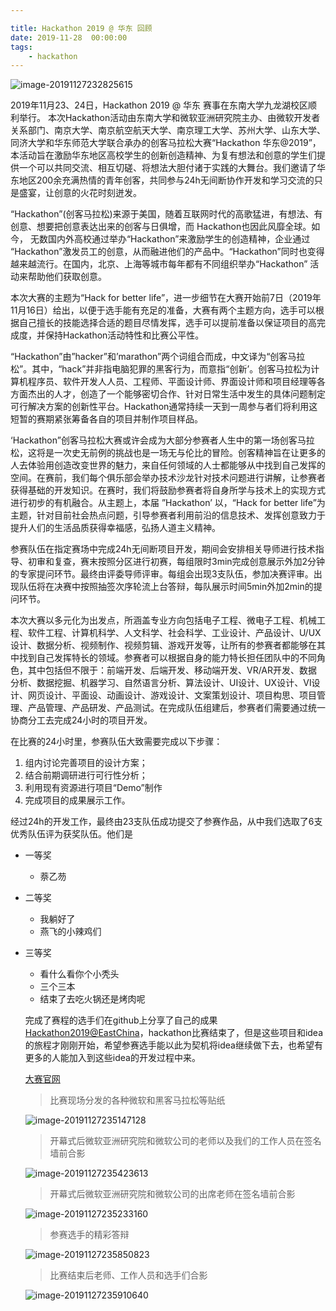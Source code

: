 ```yaml
---

title: Hackathon 2019 @ 华东 回顾
date: 2019-11-28  00:00:00
tags:
    - hackathon
---
```


![image-20191127232825615](/hackathon_news/image-20191127232825615.jpg)

2019年11月23、24日，Hackathon 2019 @ 华东 赛事在东南大学九龙湖校区顺利举行。 本次Hackathon活动由东南大学和微软亚洲研究院主办、由微软开发者关系部门、南京大学、南京航空航天大学、南京理工大学、苏州大学、山东大学、同济大学和华东师范大学联合承办的创客马拉松大赛“Hackathon  华东@2019”，本活动旨在激励华东地区高校学生的创新创造精神、为复有想法和创意的学生们提供一个可以共同交流、相互切磋、将想法大胆付诸于实践的大舞台。我们邀请了华东地区200余充满热情的青年创客，共同参与24h无间断协作开发和学习交流的只是盛宴，让创意的火花时刻迸发。 

“Hackathon”(创客马拉松)来源于美国，随着互联网时代的高歌猛进，有想法、有创意、想要把创意表达出来的创客与日俱增，而  Hackathon也因此风靡全球。如今， 无数国内外高校通过举办“Hackathon”来激励学生的创造精神，企业通过  “Hackathon”激发员工的创意，从而融进他们的产品中。“Hackathon”同时也变得越来越流行。在国内，北京、上海等城市每年都有不同组织举办“Hackathon” 活动来帮助他们获取创意。 

本次大赛的主题为“Hack for better  life”，进一步细节在大赛开始前7日（2019年11月16日）给出，以便于选手能有充足的准备，大赛有两个主题方向，选手可以根据自己擅长的技能选择合适的题目尽情发挥，选手可以提前准备以保证项目的高完成度，并保持Hackathon活动特性和比赛公平性。

“Hackathon”由”hacker”和’marathon”两个词组合而成，中文译为“创客马拉松”。其中，“hack”并非指电脑犯罪的黑客行为，而意指“创新’。创客马拉松为计算机程序员、软件开发人人员、工程师、平面设计师、界面设计师和项目经理等各方面杰出的人才，创造了一个能够密切合作、针对日常生活中发生的具体问题制定可行解决方案的创新性平台。Hackathon通常持续一天到一周参与者们将利用这短暂的赛期紧张筹备各自的项目并制作项目样品。

‘Hackathon”创客马拉松大赛或许会成为大部分参赛者人生中的第一场创客马拉松，这将是一次史无前例的挑战也是一场无与伦比的冒险。创客精神旨在让更多的人去体验用创造改变世界的魅力，来自任何领域的人士都能够从中找到自己发挥的空间。在赛前，我们每个俱乐部会举办技术沙龙针对技术问题进行讲解，让参赛者获得基础的开发知识。在赛时，我们将鼓励参赛者将自身所学与技术上的实现方式进行初步的有机融合。从主题上，本届 ”Hackathon’ 以，“Hack for better  life”为主题，针对目前社会热点问题，引导参赛者利用前沿的信息技术、发挥创意致力于提升人们的生活品质获得幸福感，弘扬人道主义精神。

 参赛队伍在指定赛场中完成24h无间断项目开发，期间会安排相关导师进行技术指导、初审和复查，赛末按照分区进行初赛，每组限时3min完成创意展示外加2分钟的专家提问环节。最终由评委导师评审。每组会出现3支队伍，参加决赛评审。出现队伍将在决赛中按照抽签次序轮流上台答辩，每队展示时间5min外加2min的提问环节。 

本次大赛以多元化为出发点，所涵盖专业方向包括电子工程、微电子工程、机械工程、软件工程、计算机科学、人文科学、社会科学、工业设计、产品设计、U/UX设计、数据分析、视频制作、视频剪辑、游戏开发等，让所有的参赛者都能够在其中找到自己发挥特长的领域。参赛者可以根据自身的能力特长担任团队中的不同角色，其中包括但不限于：前端开发、后端开发、移动端开发、VR/AR开发、数据分析、数据挖掘、机器学习、自然语言分析、算法设计、UI设计、UX设计、Ⅵ设计、网页设计、平面设、动画设计、游戏设计、文案策划设计、项目构思、项目管理、产品管理、产品研发、产品测试。在完成队伍组建后，参赛者们需要通过统一协商分工去完成24小时的项目开发。

在比赛的24小时里，参赛队伍大致需要完成以下步骤：

1. 组内讨论完善项目的设计方案；
2. 结合前期调研进行可行性分析；
3. 利用现有资源进行项目“Demo”制作
4. 完成项目的成果展示工作。

经过24h的开发工作，最终由23支队伍成功提交了参赛作品，从中我们选取了6支优秀队伍评为获奖队伍。他们是

* 一等奖

  * 萘乙芴

* 二等奖

  * 我躺好了
  * 燕飞的小辣鸡们 

* 三等奖

  * 看什么看你个小秃头
  * 三个三本
  * 结束了去吃火锅还是烤肉呢
  
  完成了赛程的选手们在github上分享了自己的成果[Hackathon2019@EastChina](https://github.com/Hackathon2019EastChina)，hackathon比赛结束了，但是这些项目和idea的旅程才刚刚开始，希望参赛选手能以此为契机将idea继续做下去，也希望有更多的人能加入到这些idea的开发过程中来。
  
  [大赛官网](https://hackathon2019eastchina.github.io/)
  
  >   比赛现场分发的各种微软和黑客马拉松等贴纸
  
  ![image-20191127235147128](/hackathon_news/image-20191127235147128.jpg)
  
  >   开幕式后微软亚洲研究院和微软公司的老师以及我们的工作人员在签名墙前合影
  
  ![image-20191127235423613](/hackathon_news/image-20191127235423613.jpg)
  
  >开幕式后微软亚洲研究院和微软公司的出席老师在签名墙前合影
  
  ![image-20191127235233160](/hackathon_news/image-20191127235233160.jpg)

  >    参赛选手的精彩答辩

  ![image-20191127235850823](/hackathon_news/image-20191127235850823.jpg)
  
  >    比赛结束后老师、工作人员和选手们合影

  ![image-20191127235910640](/hackathon_news/image-20191127235910640.jpg)